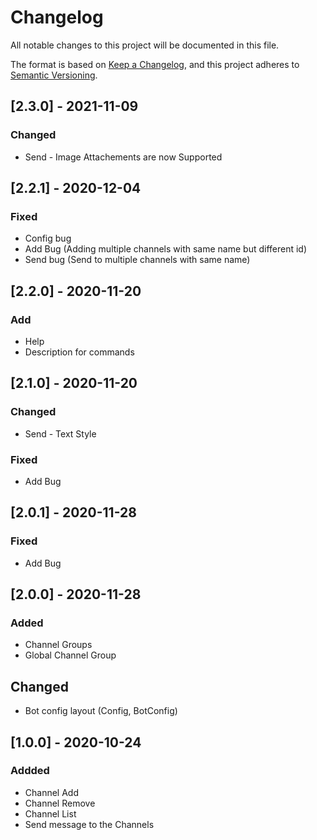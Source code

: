 # Changelog
All notable changes to this project will be documented in this file.

The format is based on [Keep a Changelog](https://keepachangelog.com/en/1.0.0/),
and this project adheres to [Semantic Versioning](https://semver.org/spec/v2.0.0.html).

## [2.3.0] - 2021-11-09
### Changed
- Send - Image Attachements are now Supported

## [2.2.1] - 2020-12-04
### Fixed
- Config bug
- Add Bug (Adding multiple channels with same name but different id)
- Send bug (Send to multiple channels with same name)

## [2.2.0] - 2020-11-20
### Add
- Help
- Description for commands

## [2.1.0] - 2020-11-20
### Changed 
- Send - Text Style

### Fixed
- Add Bug 

## [2.0.1] - 2020-11-28
### Fixed
- Add Bug

## [2.0.0] - 2020-11-28
### Added
- Channel Groups
- Global Channel Group

## Changed
- Bot config layout (Config, BotConfig)

## [1.0.0] - 2020-10-24
### Addded
- Channel Add
- Channel Remove
- Channel List
- Send message to the Channels